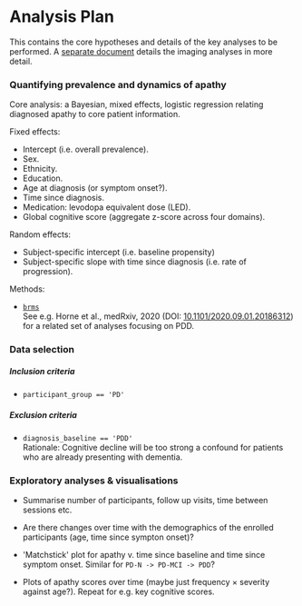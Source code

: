 # Analysis Plan

This contains the core hypotheses and details of the key analyses to be
performed. A [separate document](Imaging/AnalysisPlan.md) details the imaging
analyses in more detail.

### Quantifying prevalence and dynamics of apathy

Core analysis: a Bayesian, mixed effects, logistic regression relating
diagnosed apathy to core patient information.

Fixed effects:
 + Intercept (i.e. overall prevalence).
 + Sex.
 + Ethnicity.
 + Education.
 + Age at diagnosis (or symptom onset?).
 + Time since diagnosis.
 + Medication: levodopa equivalent dose (LED).
 + Global cognitive score (aggregate z-score across four domains).

Random effects:
 + Subject-specific intercept (i.e. baseline propensity)
 + Subject-specific slope with time since diagnosis (i.e. rate of progression).

Methods:
 + [`brms`](https://github.com/paul-buerkner/brms)\
   See e.g. Horne et al., medRxiv, 2020 (DOI:
   [10.1101/2020.09.01.20186312](https://doi.org/10.1101/2020.09.01.20186312))
   for a related set of analyses focusing on PDD.


### Data selection

##### Inclusion criteria

 + `participant_group == 'PD'`

##### Exclusion criteria

 + `diagnosis_baseline == 'PDD'`\
   Rationale: Cognitive decline will be too strong a confound for patients who
   are already presenting with dementia.


### Exploratory analyses & visualisations

 + Summarise number of participants, follow up visits, time between sessions
   etc.

 + Are there changes over time with the demographics of the enrolled
   participants (age, time since sympton onset)?

 + 'Matchstick' plot for apathy v. time since baseline and time since symptom
   onset. Similar for `PD-N -> PD-MCI -> PDD`?

 + Plots of apathy scores over time (maybe just frequency × severity against
   age?). Repeat for e.g. key cognitive scores.
